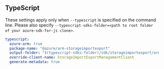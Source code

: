 ## TypeScript

These settings apply only when `--typescript` is specified on the command line.
Please also specify `--typescript-sdks-folder=<path to root folder of your azure-sdk-for-js clone>`.

``` yaml $(typescript)
typescript:
  azure-arm: true
  package-name: "@azure/arm-storageimportexport"
  output-folder: "$(typescript-sdks-folder)/sdk/storageimportexport/arm-storageimportexport"
  override-client-name: StorageImportExportManagementClient
  generate-metadata: true
```

